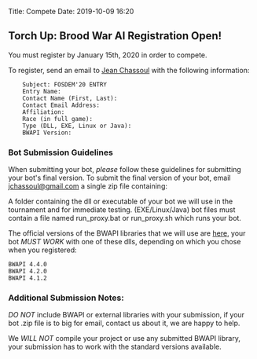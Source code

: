 Title: Compete
Date: 2019-10-09 16:20

## Torch Up: Brood War AI Registration Open!

You must register by January 15th, 2020 in order to compete.

To register, send an email to [Jean Chassoul](mailto:jchassoul@gmail.com) with the following information:

```
    Subject: FOSDEM'20 ENTRY
    Entry Name:
    Contact Name (First, Last): 
    Contact Email Address: 
    Affiliation: 
    Race (in full game): 
    Type (DLL, EXE, Linux or Java):
    BWAPI Version:
```
### Bot Submission Guidelines

When submitting your bot, *please* follow these guidelines for submitting your bot's final version. To submit the final version of your bot, email [jchassoul@gmail.com](mailto:jchassoul@gmail.com) a single zip file containing:

A folder containing the dll or executable of your bot we will use in the tournament and for immediate testing. (EXE/Linux/Java) bot files must contain a file named run_proxy.bat or run_proxy.sh which runs your bot.

The official versions of the BWAPI libraries that we will use are [here](https://torchup.org/files/bwapi.zip), your bot *MUST WORK* with one of these dlls, depending on which you chose when you registered:
```
BWAPI 4.4.0
BWAPI 4.2.0
BWAPI 4.1.2
```
### Additional Submission Notes:

*DO NOT* include BWAPI or external libraries with your submission, if your bot .zip file is to big for email, contact us about it, we are happy to help.

We *WILL NOT* compile your project or use any submitted BWAPI library, your submission has to work with the standard versions available.
